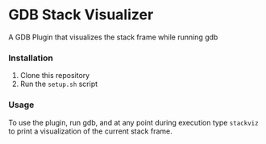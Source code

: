# GDB Stack Visualizer

A GDB Plugin that visualizes the stack frame while running gdb

### Installation

1. Clone this repository
2. Run the `setup.sh` script

### Usage

To use the plugin, run gdb, and at any point during execution type `stackviz` to print a visualization of the current stack frame.
